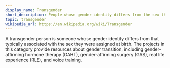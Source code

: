```yaml
---
display_name: Transgender
short_description: People whose gender identity differs from the sex they were assigned at birth.
topic: transgender
wikipedia_url: https://en.wikipedia.org/wiki/Transgender
---
```

A transgender person is someone whose gender identity differs from that typically associated with the sex they were assigned at birth. The projects in this category provide resources about gender transition, including gender-affirming hormone therapy (GAHT), gender-affirming surgery (GAS), real life experience (RLE), and voice training.
